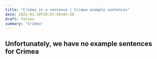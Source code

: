 ```yaml
---
title: "Crimea in a sentence | Crimea example sentences"
date: 2021-01-20T19:57:50+05:30
draft: falses
summary: "Crimea"
---
```

## Unfortunately, we have no example sentences for Crimea                 
